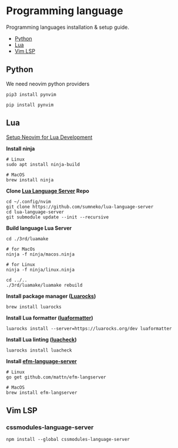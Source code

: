 # Programming language

Programming languages installation & setup guide.

- [Python](#python)
- [Lua](#lua)
- [Vim LSP](#vim-lsp)

## Python

We need neovim python providers

```shell
pip3 install pynvim

pip install pynvim
```

## Lua

[Setup Neovim for Lua Development](https://www.chrisatmachine.com/Neovim/28-neovim-lua-development/)

**Install ninja**

```shell
# Linux
sudo apt install ninja-build

# MacOS
brew install ninja
```

**Clone [Lua Language Server](https://github.com/sumneko/lua-language-server) Repo**

```shell
cd ~/.config/nvim
git clone https://github.com/sumneko/lua-language-server
cd lua-language-server
git submodule update --init --recursive
```

**Build language Lua Server**

```shell
cd ./3rd/luamake

# for MacOs
ninja -f ninja/macos.ninja

# for Linux
ninja -f ninja/linux.ninja

cd ../..
./3rd/luamake/luamake rebuild
```

**Install package manager ([Luarocks](https://github.com/luarocks/luarocks))**

```shell
brew install luarocks
```

**Install Lua formatter ([luaformatter](https://github.com/Koihik/LuaFormatter))**

```shell
luarocks install --server=https://luarocks.org/dev luaformatter
```

**Install Lua linting ([luacheck](https://github.com/mpeterv/luacheck))**
```shell
luarocks install luacheck
```

**Install [efm-language-server](https://github.com/mattn/efm-langserver)**

```shell
# Linux
go get github.com/mattn/efm-langserver

# MacOS
brew install efm-langserver
```

## Vim LSP

### cssmodules-language-server

```shell
npm install --global cssmodules-language-server
```
